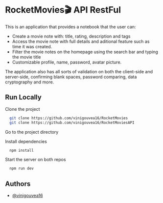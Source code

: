 # RocketMovies🎬 API RestFul

This is an application that provides a notebook that the user can:
- Create a movie note with: title, rating, description and tags
- Access the movie note with full details and aditional feature such as time it was created.
- Filter the movie notes on the homepage using the search bar and typing the movie title
- Customizable profile, name, password, avatar picture.

The application also has all sorts of validation on both the client-side and server-side, confirming blank spaces, password comparing, data cryptography and more.   


## Run Locally

Clone the project

```bash
  git clone https://github.com/vinigouvea16/RocketMovies
  git clone https://github.com/vinigouvea16/RocketMoviesAPI
```

Go to the project directory

Install dependencies

```bash
  npm install
```

Start the server on both repos

```bash
  npm run dev
```


## Authors

- [@vinigouvea16](https://www.github.com/vinigouvea16)

